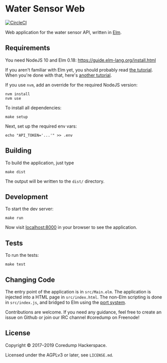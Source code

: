 # Water Sensor Web

[![CircleCI][circle-ci-badge]][circle-ci]

Web application for the water sensor API, written in
[Elm](http://elm-lang.org/).

## Requirements

You need NodeJS 10 and Elm 0.18: https://guide.elm-lang.org/install.html

If you aren't familiar with Elm yet, you should probably read [the
tutorial](https://guide.elm-lang.org/). When you're done with that,
here's [another tutorial](https://www.elm-tutorial.org/).

If you use `nvm`, add an override for the required NodeJS version:

    nvm install
    nvm use

To install all dependencies:

    make setup

Next, set up the required env vars:

    echo "API_TOKEN='...'" >> .env

## Building

To build the application, just type

    make dist

The output will be written to the `dist/` directory.

## Development

To start the dev server:

    make run

Now visit [localhost:8000](http://localhost:8000/) in your browser
to see the application.

## Tests

To run the tests:

    make test

## Changing Code

The entry point of the application is in `src/Main.elm`. The application is
injected into a HTML page in `src/index.html`. The non-Elm scripting is done in
`src/index.js`, and bridged to Elm using the
[port system](https://guide.elm-lang.org/interop/javascript.html).

Contributions are welcome. If you need any guidance, feel free to create an
issue on Github or join our IRC channel #coredump on Freenode!

## License

Copyright © 2017–2019 Coredump Hackerspace.

Licensed under the AGPLv3 or later, see `LICENSE.md`.


<!-- Badges -->
[circle-ci]: https://circleci.com/gh/coredump-ch/water-sensor-web/tree/master
[circle-ci-badge]: https://circleci.com/gh/coredump-ch/water-sensor-web/tree/master.svg?style=shield
